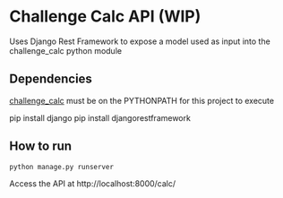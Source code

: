 # Challenge Calc API (WIP)

Uses Django Rest Framework to expose a model used as input into the challenge_calc python module

## Dependencies

[challenge_calc](https://github.com/mconsta000/challenge_calc) must be on the PYTHONPATH for this project to execute

pip install django
pip install djangorestframework

## How to run

`python manage.py runserver`

Access the API at http://localhost:8000/calc/
